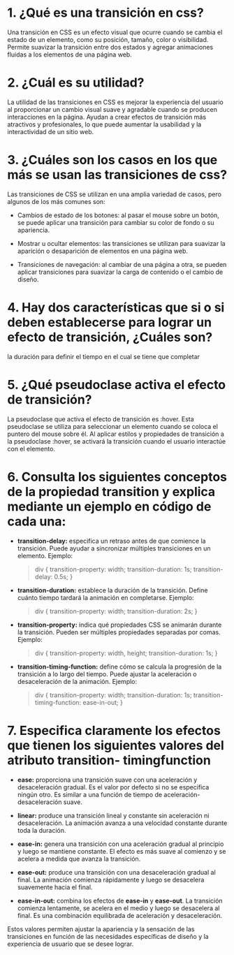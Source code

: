 # 1. ¿Qué es una transición en css?

Una transición en CSS es un efecto visual que ocurre cuando se cambia el estado de un elemento, como su posición, tamaño, color o visibilidad. Permite suavizar la transición entre dos estados y agregar animaciones fluidas a los elementos de una página web.

# 2. ¿Cuál es su utilidad?

La utilidad de las transiciones en CSS es mejorar la experiencia del usuario al proporcionar un cambio visual suave y agradable cuando se producen interacciones en la página. Ayudan a crear efectos de transición más atractivos y profesionales, lo que puede aumentar la usabilidad y la interactividad de un sitio web.

# 3. ¿Cuáles son los casos en los que más se usan las transiciones de css?

Las transiciones de CSS se utilizan en una amplia variedad de casos, pero algunos de los más comunes son:

- Cambios de estado de los botones: al pasar el mouse sobre un botón, se puede aplicar una transición para cambiar su color de fondo o su apariencia.

- Mostrar u ocultar elementos: las transiciones se utilizan para suavizar la aparición o desaparición de elementos en una página web.

- Transiciones de navegación: al cambiar de una página a otra, se pueden aplicar transiciones para suavizar la carga de contenido o el cambio de diseño.

# 4. Hay dos características que si o si deben establecerse para lograr un efecto de transición, ¿Cuáles son?

la duración para definir el tiempo en el cual se tiene que completar

# 5. ¿Qué pseudoclase activa el efecto de transición?

La pseudoclase que activa el efecto de transición es :hover. Esta pseudoclase se utiliza para seleccionar un elemento cuando se coloca el puntero del mouse sobre él. Al aplicar estilos y propiedades de transición a la pseudoclase :hover, se activará la transición cuando el usuario interactúe con el elemento.

# 6. Consulta los siguientes conceptos de la propiedad transition y explica mediante un ejemplo en código de cada una:

* **transition-delay:** especifica un retraso antes de que comience la transición. Puede ayudar a sincronizar múltiples transiciones en un elemento. Ejemplo:

    > div {
        transition-property: width;
        transition-duration: 1s;
        transition-delay: 0.5s;
    }

* **transition-duration:** establece la duración de la transición. Define cuánto tiempo tardará la animación en completarse. Ejemplo:

    > div {
        transition-property: width;
        transition-duration: 2s;
    }

* **transition-property:** indica qué propiedades CSS se animarán durante la transición. Pueden ser múltiples propiedades separadas por comas. Ejemplo:

    > div {
        transition-property: width, height;
        transition-duration: 1s;
    }

* **transition-timing-function:** define cómo se calcula la progresión de la transición a lo largo del tiempo. Puede ajustar la aceleración o desaceleración de la animación. Ejemplo:

    > div {
        transition-property: width;
        transition-duration: 1s;
        transition-timing-function: ease-in-out;
    }

# 7. Especifica claramente los efectos que tienen los siguientes valores del atributo transition- timingfunction

* **ease:** proporciona una transición suave con una aceleración y desaceleración gradual. Es el valor por defecto si no se especifica ningún otro. Es similar a una función de tiempo de aceleración-desaceleración suave.

* **linear:**  produce una transición lineal y constante sin aceleración ni desaceleración. La animación avanza a una velocidad constante durante toda la duración.

* **ease-in:** genera una transición con una aceleración gradual al principio y luego se mantiene constante. El efecto es más suave al comienzo y se acelera a medida que avanza la transición.

* **ease-out:** produce una transición con una desaceleración gradual al final. La animación comienza rápidamente y luego se desacelera suavemente hacia el final.

* **ease-in-out:** combina los efectos de **ease-in** y **ease-out**. La transición comienza lentamente, se acelera en el medio y luego se desacelera al final. Es una combinación equilibrada de aceleración y desaceleración.

Estos valores permiten ajustar la apariencia y la sensación de las transiciones en función de las necesidades específicas de diseño y la experiencia de usuario que se desee lograr.
